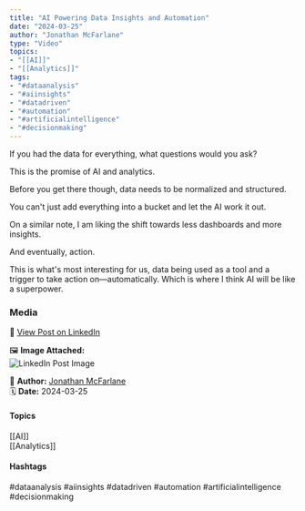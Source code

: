 ```yaml
---
title: "AI Powering Data Insights and Automation"  
date: "2024-03-25"  
author: "Jonathan McFarlane"  
type: "Video"  
topics:  
- "[[AI]]"  
- "[[Analytics]]"    
tags:  
- "#dataanalysis"  
- "#aiinsights"  
- "#datadriven"  
- "#automation"  
- "#artificialintelligence"  
- "#decisionmaking"  
---
```

If you had the data for everything, what questions would you ask?

This is the promise of AI and analytics.

Before you get there though, data needs to be normalized and structured.

You can't just add everything into a bucket and let the AI work it out.

On a similar note, I am liking the shift towards less dashboards and more insights.

And eventually, action.

This is what's most interesting for us, data being used as a tool and a trigger to take action on—automatically. Which is where I think AI will be like a superpower.

### Media

🔗 [View Post on LinkedIn](https://www.linkedin.com/feed/update/urn:li:activity:7178164846645981184)  
  
🖼 **Image Attached:**  
![LinkedIn Post Image](https://media.licdn.com/dms/image/v2/D5610AQEpbM-R2vjiJw/videocover-high/videocover-high/0/1711319589131?e=1742263200&v=beta&t=1pM5Mou8c0cBwQuknATHgsiyTJbKSsGU4fl13THghmo)  
  
👤 **Author:** [Jonathan McFarlane](https://www.linkedin.com/in/jonathanmcfarlane/)  
🗓️ **Date:** 2024-03-25

#### Topics

[[AI]]  
[[Analytics]]  

#### Hashtags

#dataanalysis #aiinsights #datadriven #automation #artificialintelligence #decisionmaking